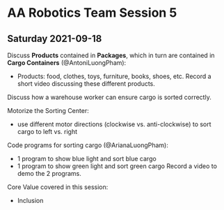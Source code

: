 # AA Robotics Team Session 5


## Saturday 2021-09-18


Discuss __Products__ contained in __Packages__, which in turn are contained in __Cargo Containers__ (@AntoniLuongPham):
- Products: food, clothes, toys, furniture, books, shoes, etc.
Record a short video discussing these different products.


Discuss how a warehouse worker can ensure cargo is sorted correctly.

Motorize the Sorting Center:
- use different motor directions (clockwise vs. anti-clockwise) to sort cargo to left vs. right

Code programs for sorting cargo (@ArianaLuongPham):
- 1 program to show blue light and sort blue cargo
- 1 program to show green light and sort green cargo
Record a video to demo the 2 programs.


Core Value covered in this session:
- Inclusion
